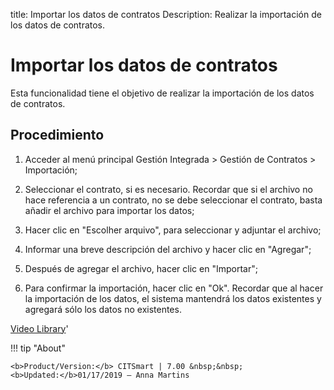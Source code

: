 title: Importar los datos de contratos
Description: Realizar la importación de los datos de contratos.
# Importar los datos de contratos


Esta funcionalidad tiene el objetivo de realizar la importación de los datos de
contratos.

Procedimiento
-----------------

1.  Acceder al menú principal Gestión Integrada \> Gestión de Contratos \>
    Importación;

2.  Seleccionar el contrato, si es necesario. Recordar que si el archivo no hace
    referencia a un contrato, no se debe seleccionar el contrato, basta añadir
    el archivo para importar los datos;

3.  Hacer clic en "Escolher arquivo", para seleccionar y adjuntar el archivo;

4.  Informar una breve descripción del archivo y hacer clic en "Agregar";

5.  Después de agregar el archivo, hacer clic en "Importar";

6.  Para confirmar la importación, hacer clic en "Ok". Recordar que al hacer la
    importación de los datos, el sistema mantendrá los datos existentes y
    agregará sólo los datos no existentes.


<i class='fa fa-youtube-play  fa-2x' style='color:#97ce17;vertical-align: middle;'> </i> [Video Library](https://www.youtube.com/playlist?list=PLB5qK2uzf2ROTLt6Tt7uegzqwpXHX5nA2)'

!!! tip "About"

    <b>Product/Version:</b> CITSmart | 7.00 &nbsp;&nbsp;
    <b>Updated:</b>01/17/2019 – Anna Martins

